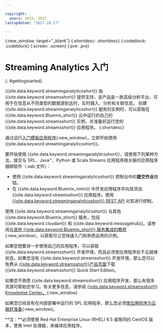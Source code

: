 ```yaml
---

copyright:
  years: 2015, 2017
lastupdated: "2017-10-27"

---
```


<!-- Attribute definitions -->
{:new_window: target="_blank"}
{:shortdesc: .shortdesc}
{:codeblock: .codeblock}
{:screen: .screen}
{:pre: .pre}


# Streaming Analytics 入门
{: #gettingstarted}

{{site.data.keyword.streaminganalyticsshort}} 由 {{site.data.keyword.streamsshort}} 提供支持，该产品是一款高级分析平台，可用于在信息从不同类型的数据源到达时，实时摄入、分析和关联信息。
创建 {{site.data.keyword.streaminganalyticsshort}} 服务的实例时，可以获取在 {{site.data.keyword.Bluemix_short}} 云中运行的自己的 {{site.data.keyword.streamsshort}} 实例，并准备好运行您的 {{site.data.keyword.streamsshort}} 应用程序。
{:shortdesc}

通过运行[入门模板应用程序](/docs/services/StreamingAnalytics/c_starterapps.html){:new_window}，立即开始使用 {{site.data.keyword.streaminganalyticsshort}}。

要开始使用 {{site.data.keyword.streaminganalyticsshort}}，请使用下列某种方法，提交与 SPL、Java™、Python 或 Scala Streams 应用程序相关联的应用程序捆绑软件（.sab 文件）：

* 使用 {{site.data.keyword.streaminganalyticsshort}} 控制台中的**提交作业**按钮。
* 在 {{site.data.keyword.Bluemix_notm}} 中开发应用程序并向其添加 {{site.data.keyword.streamsshort}} 应用程序。使用 [{{site.data.keyword.streaminganalyticsshort}} REST API](https://console.ng.bluemix.net/apidocs/220) 对其进行控制。

使用 {{site.data.keyword.streaminganalyticsshort}} 与其他 {{site.data.keyword.Bluemix_short}} 服务，包括 {{site.data.keyword.cloudant}} 和 {{site.data.keyword.messagehub}}。请参阅[与其他 {{site.data.keyword.Bluemix_short}} 服务集成的教程](/docs/services/StreamingAnalytics/r_integrating_cloudant_rest.html){:new_window}，以获取可让您快速入门和熟悉运用的示例。


如果您想要进一步使用自己的应用程序，可以获取 {{site.data.keyword.streamsshort}} 开发环境，而且必须使应用程序处于云就绪状态。如果您没有 {{site.data.keyword.streamsshort}} 开发环境，那么您可以免费从 [{{site.data.keyword.streamsshort}}产品页面](https://www.ibm.com/analytics/us/en/technology/stream-computing/#products)下载 {{site.data.keyword.streamsshort}} Quick Start Edition。

如果您不熟悉 {{site.data.keyword.streamsshort}} 应用程序开发，那么有很多资源可帮助您学习。有关更多信息，请参阅 [{{site.data.keyword.streamsshort}} Knowledge Center。](https://www.ibm.com/support/knowledgecenter/en/SSCRJU_4.2.0/com.ibm.streams.welcome.doc/doc/kc-homepage.html){:new_window}

如果您已经具有在内部部署中运行的 SPL 应用程序，那么您必须[使应用程序为云做好准备](https://developer.ibm.com/streamsdev/docs/getting-spl-application-ready-cloud/){:new_window}。

**注：**必须使用 Red Hat Enterprise Linux (RHEL) 6.5 或等同的 CentOS 版本，使用 Intel 处理器，来编译应用程序。
